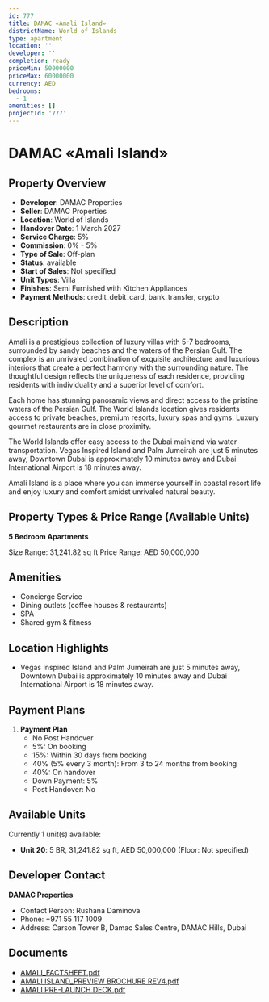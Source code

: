 ```yaml
---
id: 777
title: DAMAC «Amali Island»
districtName: World of Islands
type: apartment
location: ''
developer: ''
completion: ready
priceMin: 50000000
priceMax: 60000000
currency: AED
bedrooms:
  - 1
amenities: []
projectId: '777'
---
```


# DAMAC «Amali Island»

## Property Overview
- **Developer**: DAMAC Properties
- **Seller**: DAMAC Properties
- **Location**: World of Islands
- **Handover Date**: 1 March 2027
- **Service Charge**: 5%
- **Commission**: 0% - 5%
- **Type of Sale**: Off-plan
- **Status**: available
- **Start of Sales**: Not specified
- **Unit Types**: Villa
- **Finishes**: Semi Furnished with Kitchen Appliances
- **Payment Methods**: credit_debit_card, bank_transfer, crypto

## Description
Amali is a prestigious collection of luxury villas with 5-7 bedrooms, surrounded by sandy beaches and the waters of the Persian Gulf. The complex is an unrivaled combination of exquisite architecture and luxurious interiors that create a perfect harmony with the surrounding nature. The thoughtful design reflects the uniqueness of each residence, providing residents with individuality and a superior level of comfort.

Each home has stunning panoramic views and direct access to the pristine waters of the Persian Gulf. The World Islands location gives residents access to private beaches, premium resorts, luxury spas and gyms. Luxury gourmet restaurants are in close proximity.

The World Islands offer easy access to the Dubai mainland via water transportation. Vegas Inspired Island and Palm Jumeirah are just 5 minutes away, Downtown Dubai is approximately 10 minutes away and Dubai International Airport is 18 minutes away.

Amali Island is a place where you can immerse yourself in coastal resort life and enjoy luxury and comfort amidst unrivaled natural beauty.

## Property Types & Price Range (Available Units)
**5 Bedroom Apartments**

Size Range: 31,241.82 sq ft
Price Range: AED 50,000,000

## Amenities
- Concierge Service
- Dining outlets  (coffee houses & restaurants)
- SPA
- Shared gym & fitness

## Location Highlights
- Vegas Inspired Island and Palm Jumeirah are just 5 minutes away, Downtown Dubai is approximately 10 minutes away and Dubai International Airport is 18 minutes away.

## Payment Plans
1. **Payment Plan**
   - No Post Handover
   - 5%: On booking
   - 15%: Within 30 days from booking
   - 40% (5% every 3 month): From 3 to 24 months from booking
   - 40%: On handover
   - Down Payment: 5%
   - Post Handover: No

## Available Units
Currently 1 unit(s) available:
- **Unit 20**: 5 BR, 31,241.82 sq ft, AED 50,000,000 (Floor: Not specified)

## Developer Contact
**DAMAC Properties**
- Contact Person: Rushana Daminova
- Phone: +971 55 117 1009
- Address: Carson Tower B, Damac Sales Centre, DAMAC Hills, Dubai

## Documents
- [AMALI_FACTSHEET.pdf](https://cdn.geniemap.net/2024/01/23/cOzilec2eDkGuvLmhwwMfXw3AQJBR1Oj6CJ2MLOh.pdf)
- [AMALI ISLAND_PREVIEW BROCHURE REV4.pdf](https://cdn.geniemap.net/2024/01/23/eHIqTy7Hq6bsXAAWBQXWGnf3KnjzJV7GljDb7eui.pdf)
- [AMALI PRE-LAUNCH DECK.pdf](https://cdn.geniemap.net/2024/03/08/rAUae4K8dK5ptUhSroKnyyQtO2PVabrLOs3OKiUt.pdf)
